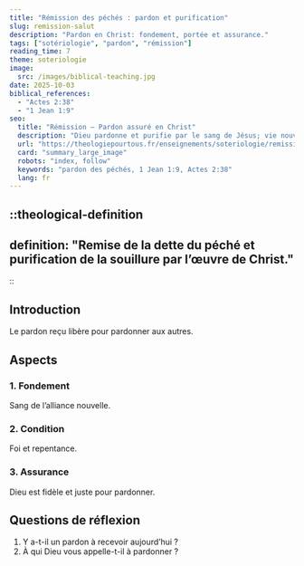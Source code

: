 ```yaml
---
title: "Rémission des péchés : pardon et purification"
slug: remission-salut
description: "Pardon en Christ: fondement, portée et assurance."
tags: ["sotériologie", "pardon", "rémission"]
reading_time: 7
theme: soteriologie
image:
  src: /images/biblical-teaching.jpg
date: 2025-10-03
biblical_references:
  - "Actes 2:38"
  - "1 Jean 1:9"
seo:
  title: "Rémission — Pardon assuré en Christ"
  description: "Dieu pardonne et purifie par le sang de Jésus; vie nouvelle et conscience apaisée."
  url: "https://theologiepourtous.fr/enseignements/soteriologie/remission-salut"
  card: "summary_large_image"
  robots: "index, follow"
  keywords: "pardon des péchés, 1 Jean 1:9, Actes 2:38"
  lang: fr
---
```


::theological-definition
---
definition: "Remise de la dette du péché et purification de la souillure par l’œuvre de Christ."
---
::

## Introduction

Le pardon reçu libère pour pardonner aux autres.

## Aspects

### 1. Fondement
Sang de l’alliance nouvelle.

### 2. Condition
Foi et repentance.

### 3. Assurance
Dieu est fidèle et juste pour pardonner.

## Questions de réflexion
1. Y a-t-il un pardon à recevoir aujourd’hui ?
2. À qui Dieu vous appelle-t-il à pardonner ?
